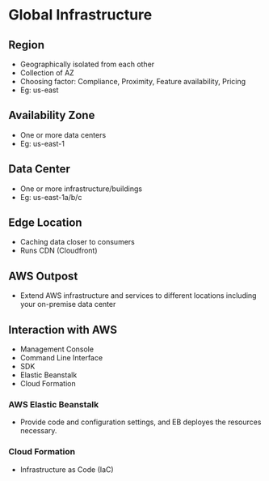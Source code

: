 # Global Infrastructure

## Region

- Geographically isolated from each other
- Collection of AZ
- Choosing factor: Compliance, Proximity, Feature availability, Pricing
- Eg: us-east

## Availability Zone

- One or more data centers
- Eg: us-east-1

## Data Center

- One or more infrastructure/buildings
- Eg: us-east-1a/b/c

## Edge Location

- Caching data closer to consumers
- Runs CDN (Cloudfront)

## AWS Outpost

- Extend AWS infrastructure and services to different locations including your on-premise data center

## Interaction with AWS

- Management Console
- Command Line Interface
- SDK
- Elastic Beanstalk
- Cloud Formation

### AWS Elastic Beanstalk

- Provide code and configuration settings, and EB deployes the resources necessary.

### Cloud Formation

- Infrastructure as Code (IaC)


